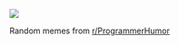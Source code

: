 ![](https://preview.redd.it/ice0itkuxpze1.gif?width=320&crop=smart&format=png8&s=2b13c4482b48fe494ba50e65c13dc3428d3af4ba)

 Random memes from [r/ProgrammerHumor](https://www.reddit.com/r/ProgrammerHumor/)
